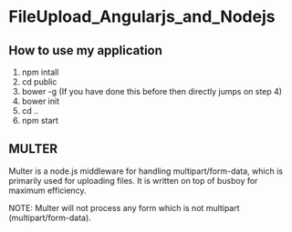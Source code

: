 # FileUpload_Angularjs_and_Nodejs

## How to use my application
1. npm intall
2. cd public
3. bower -g (If you have done this before then directly jumps on step 4)
4. bower init
5. cd ..
6. npm start


## MULTER

Multer is a node.js middleware for handling multipart/form-data, which is primarily used for uploading files. It is written on top of busboy for maximum efficiency.

NOTE: Multer will not process any form which is not multipart (multipart/form-data).
